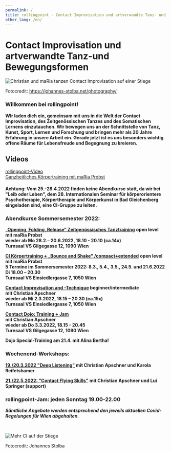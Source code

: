 ```yaml
---
permalink: /
title: rollingpoint - Contact Improvisation und artverwandte Tanz- und Bewegungsformen
other_lang: /en/
---
```

# Contact Improvisation und artverwandte Tanz-und Bewegungsformen

![Christian und maRia tanzen Contact Improvisation auf einer Stiege](/assets/uploads/dsc_1901_klein.jpg "Contact Improvisation")

Fotocredit: https://johannes-stolba.net/photography/

### Willkommen bei rollingpoint!

**WIr laden dich ein, gemeinsam mit uns in die Welt der Contact Improvisation, des Zeitgenössischen Tanzes und des Somatischen Lernens einzutauchen. Wir bewegen uns an der Schnittstelle von Tanz, Kunst, Sport, Lernen und Forschung und bringen mehr als 20 Jahre Erfahrung in unsere Arbeit ein. Gerade jetzt ist es uns besonders wichtig offene Räume für Lebensfreude und Begegnung zu kreieren.**

## Videos

<div class="imglink"><a target="_blank" href="https://www.youtube.com/embed/kp3DqzN1Ldo"><img src="/assets/uploads/video_vorschau_rollingpoint.png" alt="" /><div>rollingpoint-Video</div></a></div>

<div class="imglink"><a target="_blank" href="https://www.youtube.com/embed/6A5otnVZAg4"><img src="/assets/uploads/video_vorschau_maria.png" alt="" /><div>Ganzheitliches Körpertraining mit maRia Probst</div></a></div>

#### Achtung: Vom 25.-28.4.2022 finden keine Abendkurse statt, da wir bei "Leib oder Leben", dem 28. Internationalen Seminar für körperorientere Psychotherapie, Körpertherapie und Körperkunst in Bad Gleichenberg eingeladen sind, eine CI-Gruppe zu leiten.

### Abendkurse Sommersemester 2022:

**[„Opening, Folding, Release“ Zeitgenössisches Tanztraining](/kurse#mo)** **open level**\
**mit maRia Probst**  \
**wieder ab Mo 28.2.– 20.6.2022, 18.10 - 20.10 (ca.14x)**\
**Turnsaal VS Gilgegasse 12, 1090 Wien**

**[CI Körpertraining + „Bounce and Shake" /compact+extended](/kurse#di)**  **open level**\
**mit maRia Probst**\
**5 Termine im Sommersemester 2022: 8.3., 5.4., 3.5., 24.5. und 21.6.2022**\
**Di 18.00 – 20.30**\
**Turnsaal VS Einsiedlergasse 7, 1050 Wien**

**[Contact Improvisation and -Technique](/kurse#mi) beginner/intermediate\
mit Christian Apschner\
wieder ab Mi 2.3.2022, 18.15 – 20.30 (ca.15x)\
Turnsaal VS Einsiedlergasse 7, 1050 Wien**

**[Contact Dojo: Training + Jam](/dojo)**\
**mit Christian Apschner**\
**wieder ab Do 3.3.2022, 18.15 - 20.45**\
**Turnsaal VS Gilgegasse 12, 1090 Wien**

**Dojo Special-Training am 21.4. mit Alina Bertha!**

### Wochenend-Workshops:

**[19./20.3.2022 "Deep Listening"](/workshops#deeplistening) mit Christian Apschner und Karola Reifetshamer**

**[21./22.5.2022: "Contact Flying Skills"](/workshops#flying)** **mit Christian Apschner und Lui Springer (support)**

### **rollingpoint-Jam: jeden Sonntag 19.00-22.00**

***Sämtliche Angebote werden entsprechend den jeweils aktuellen Covid-Regelungen für Wien abgehalten.***

&nbsp;

![Mehr CI auf der Stiege](/assets/uploads/dsc_1941a.jpg "Mehr CI auf der Stiege")

Fotocredit: Johannes Stolba